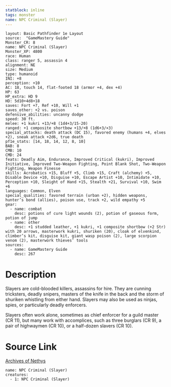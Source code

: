 ```yaml
---
statblock: inline
tags: monster
name: NPC Criminal (Slayer)
---
```

```statblock
layout: Basic Pathfinder 1e Layout
source:  "GameMastery Guide"
Monster_CR: 8
name: NPC Criminal (Slayer)
Monster_XP: 4800
race: Human
class: ranger 5, assassin 4
alignment: NE
size: Medium
type: humanoid
INI: +8
perception: +10
AC: 18, touch 14, flat-footed 18 (armor +4, dex +4)
HP: 63
HP_extra: HD 9
HD: 5d10+4d8+18
saves: Fort +7, Ref +10, Will +1
saves_other: +2 vs. poison
defensive_abilities: uncanny dodge
speed: 30 ft.
melee: +1 kukri +13/+8 (1d4+3/15-20)
ranged: +1 composite shortbow +13/+8 (1d6+3/×3)
special_attacks: death attack (DC 15), favored enemy (humans +4, elves +2), sneak attack +2d6, true death
pf1e_stats: [14, 18, 14, 12, 8, 10]
BAB: 8
CMB: 10
CMD: 24
feats: Deadly Aim, Endurance, Improved Critical (kukri), Improved Initiative, Improved Two-Weapon Fighting, Point Blank Shot, Two-Weapon Fighting, Weapon Finesse
skills: Acrobatics +15, Bluff +5, Climb +15, Craft (alchemy) +5, Disable Device +10, Disguise +10, Escape Artist +10, Intimidate +10, Perception +10, Sleight of Hand +15, Stealth +21, Survival +10, Swim +6
languages: Common, Elven
special_qualities: favored terrain (urban +2), hidden weapons, hunter’s bond (allies), poison use, track +2, wild empathy +5
gear:
  - name: combat
    desc: potions of cure light wounds (2), potion of gaseous form, potion of jump
  - name: other
    desc: +1 studded leather, +1 kukri, +1 composite shortbow (+2 Str) with 20 arrows, masterwork kukri, shuriken (20), cloak of elvenkind, climber’s kit, disguise kit, giant wasp poison (2), large scorpion venom (2), masterwork thieves’ tools
sources:
  - name: GameMastery Guide
    desc: 267
```
# Description
Slayers are cold-blooded killers, assassins for hire. They are cunning tricksters, deadly snipers, masters of the knife in the back and the storm of shuriken whistling from either hand. Slayers may also be used as ninjas, spies, or particularly deadly enforcers.

Slayers often work alone, sometimes as chief enforcer for a guild master (CR 11), but many work with accomplices, such as three burglars (CR 9), a pair of highwaymen (CR 10), or a half-dozen slavers (CR 10).
# Source Link
[Archives of Nethys](https://aonprd.com/NPCDisplay.aspx?ItemName=Criminal%20(Slayer))
```encounter-table
name: NPC Criminal (Slayer)
creatures:
  - 1: NPC Criminal (Slayer)
```
